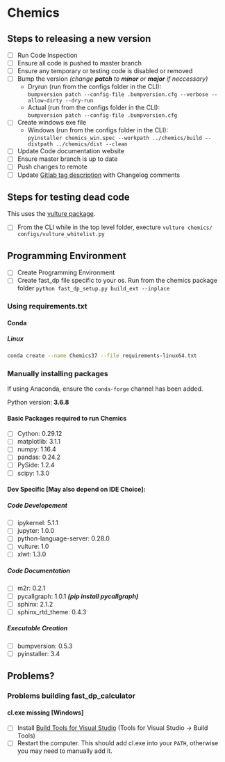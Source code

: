 # Chemics

## Steps to releasing a new version

- [ ] Run Code Inspection
- [ ] Ensure all code is pushed to master branch
- [ ] Ensure any temporary or testing code is disabled or removed
- [ ] Bump the version *(change **patch** to **minor** or **major** if neccessary)*
  - Dryrun (run from the configs folder in the CLI):  
  `bumpversion patch --config-file .bumpversion.cfg --verbose --allow-dirty --dry-run`
  - Actual (run from the configs folder in the CLI):  
  `bumpversion patch --config-file .bumpversion.cfg`
- [ ] Create windows exe file
   - Windows (run from the configs folder in the CLI):  
   `pyinstaller chemics_win.spec --workpath ../chemics/build --distpath ../chemics/dist --clean`
- [ ] Update Code documentation website
- [ ] Ensure master branch is up to date
- [ ] Push changes to remote
- [ ] Update [Gitlab tag description](https://gitlab.bucknell.edu/nrr004/Chemics/tags) with Changelog comments

## Steps for testing dead code

This uses the [vulture package](https://github.com/jendrikseipp/vulture).

- [ ] From the CLI while in the top level folder, execture `vulture chemics/ configs/vulture_whitelist.py`
    
## Programming Environment

- [ ] Create Programming Environment
- [ ] Create fast_dp file specific to your os.  Run from the chemics package folder `python fast_dp_setup.py build_ext --inplace`
    
### Using requirements.txt
    
#### Conda
    
##### Linux
    
```bash
conda create --name Chemics37 --file requirements-linux64.txt
```
    
<!--
##### Windows

 TODO -->
    
### Manually installing packages

If using Anaconda, ensure the `conda-forge` channel has been added.

Python version: **3.6.8**

#### Basic Packages required to run Chemics
- [ ] Cython:  0.29.12
- [ ] matplotlib:  3.1.1
- [ ] numpy:  1.16.4
- [ ] pandas:  0.24.2
- [ ] PySide:  1.2.4 
- [ ] scipy:  1.3.0

#### Dev Specific [May also depend on IDE Choice]:
##### Code Developement
- [ ] ipykernel:  5.1.1
- [ ] jupyter:  1.0.0
- [ ] python-language-server:  0.28.0
- [ ] vulture:  1.0
- [ ] xlwt:  1.3.0
##### Code Documentation
- [ ] m2r:  0.2.1
- [ ] pycallgraph:  1.0.1 ***(pip install pycallgraph)***
- [ ] sphinx:  2.1.2
- [ ] sphinx_rtd_theme:  0.4.3
##### Executable Creation
- [ ] bumpversion:  0.5.3
- [ ] pyinstaller:  3.4

## Problems?
### Problems building fast_dp_calculator
#### cl.exe missing [Windows]

- [ ] Install [Build Tools for Visual Studio](https://visualstudio.microsoft.com/downloads/) (Tools for Visual Studio -> Build Tools)
- [ ] Restart the computer.  This should add cl.exe into your `PATH`, otherwise you may need to manually add it.